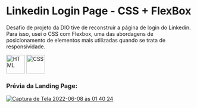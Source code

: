 # Linkedin Login Page - CSS + FlexBox

Desafio de projeto da DIO tive de reconstruir a página de login do Linkedin. Para isso, usei o CSS com Flexbox, uma das abordagens de posicionamento de elementos mais utilizadas quando se trata de responsividade.

<div style="display:inline_block" >
<img align="center" alt="HTML" src="https://cdn-icons-png.flaticon.com/512/1051/1051277.png?w=360" style="height:50px; width:auto" target="_blank">
<img align="center" alt="CSS" src="https://upload.wikimedia.org/wikipedia/commons/thumb/6/62/CSS3_logo.svg/800px-CSS3_logo.svg.png" style="height:50px; width:auto" target="_blank">

### Prévia da Landing Page:
  
  [![Captura de Tela 2022-06-08 às 01 40 24](https://user-images.githubusercontent.com/61170444/172533726-66c0bd72-e7c9-41d9-93d4-82b924ca4082.png)](https://caioassis-dev.github.io/LinkedinLoginPage/)

